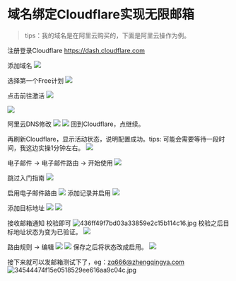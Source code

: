 # 域名绑定Cloudflare实现无限邮箱

> tips：我的域名是在阿里云购买的，下面是阿里云操作为例。

注册登录Cloudflare
https://dash.cloudflare.com

添加域名
![](./images/18-域名绑定Cloudflare实现无限邮箱_1746266797597.png)

选择第一个Free计划
![](./images/18-域名绑定Cloudflare实现无限邮箱_1746266967867.png)

点击前往激活
![](./images/18-域名绑定Cloudflare实现无限邮箱_1746267059189.png)

![](./images/18-域名绑定Cloudflare实现无限邮箱_1746267097744.png)

阿里云DNS修改
![](./images/18-域名绑定Cloudflare实现无限邮箱_1746267471109.png)
![](./images/18-域名绑定Cloudflare实现无限邮箱_1746267552270.png)
回到Cloudflare，点继续。

再刷新Cloudflare，显示活动状态，说明配置成功。tips: 可能会需要等待一段时间，我这边实操1分钟左右。
![](./images/18-域名绑定Cloudflare实现无限邮箱_1746267685701.png)

电子邮件 -> 电子邮件路由 -> 开始使用
![](./images/18-域名绑定Cloudflare实现无限邮箱_1746267821924.png)

跳过入门指南
![](./images/18-域名绑定Cloudflare实现无限邮箱_1746267874491.png)

启用电子邮件路由
![](./images/18-域名绑定Cloudflare实现无限邮箱_1746267903255.png)
添加记录并启用
![](./images/18-域名绑定Cloudflare实现无限邮箱_1746267936462.png)

添加目标地址
![](./images/18-域名绑定Cloudflare实现无限邮箱_1746268193187.png)
![](./images/18-域名绑定Cloudflare实现无限邮箱_1746268209747.png)

接收邮箱通知 校验即可
![436ff49f7bd03a33859e2c15b114c16.jpg](./images/18-域名绑定Cloudflare实现无限邮箱_1746268286247.jpg)
校验之后目标地址状态为变为已验证。
![](./images/18-域名绑定Cloudflare实现无限邮箱_1746268330257.png)

路由规则 -> 编辑
![](./images/18-域名绑定Cloudflare实现无限邮箱_1746268450716.png)
![](./images/18-域名绑定Cloudflare实现无限邮箱_1746268484435.png)
保存之后将状态改成启用。
![](./images/18-域名绑定Cloudflare实现无限邮箱_1746268513621.png)

接下来就可以发邮箱测试下了，eg：zq666@zhengqingya.com
![34544474f15e0518529ee616aa9c04c.jpg](./images/18-域名绑定Cloudflare实现无限邮箱_1746269152604.jpg)

